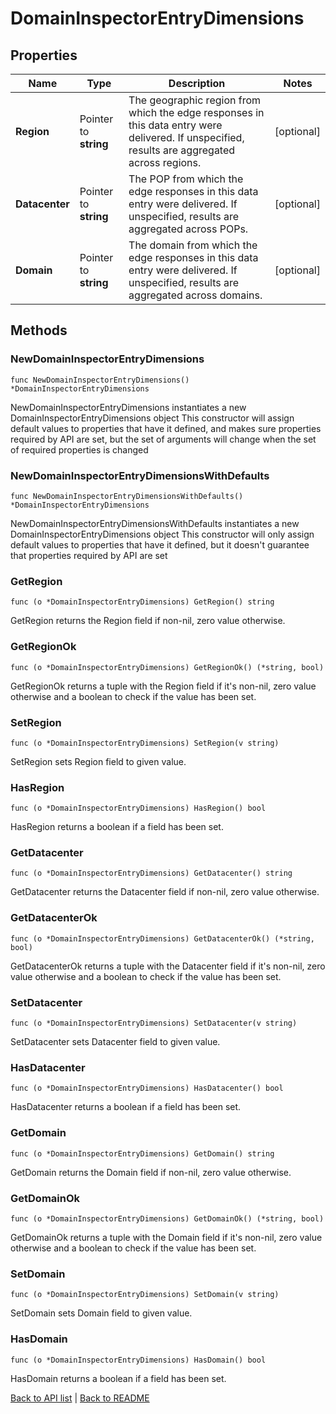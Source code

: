 # DomainInspectorEntryDimensions

## Properties

Name | Type | Description | Notes
------------ | ------------- | ------------- | -------------
**Region** | Pointer to **string** | The geographic region from which the edge responses in this data entry were delivered. If unspecified, results are aggregated across regions. | [optional] 
**Datacenter** | Pointer to **string** | The POP from which the edge responses in this data entry were delivered. If unspecified, results are aggregated across POPs. | [optional] 
**Domain** | Pointer to **string** | The domain from which the edge responses in this data entry were delivered. If unspecified, results are aggregated across domains. | [optional] 

## Methods

### NewDomainInspectorEntryDimensions

`func NewDomainInspectorEntryDimensions() *DomainInspectorEntryDimensions`

NewDomainInspectorEntryDimensions instantiates a new DomainInspectorEntryDimensions object
This constructor will assign default values to properties that have it defined,
and makes sure properties required by API are set, but the set of arguments
will change when the set of required properties is changed

### NewDomainInspectorEntryDimensionsWithDefaults

`func NewDomainInspectorEntryDimensionsWithDefaults() *DomainInspectorEntryDimensions`

NewDomainInspectorEntryDimensionsWithDefaults instantiates a new DomainInspectorEntryDimensions object
This constructor will only assign default values to properties that have it defined,
but it doesn't guarantee that properties required by API are set

### GetRegion

`func (o *DomainInspectorEntryDimensions) GetRegion() string`

GetRegion returns the Region field if non-nil, zero value otherwise.

### GetRegionOk

`func (o *DomainInspectorEntryDimensions) GetRegionOk() (*string, bool)`

GetRegionOk returns a tuple with the Region field if it's non-nil, zero value otherwise
and a boolean to check if the value has been set.

### SetRegion

`func (o *DomainInspectorEntryDimensions) SetRegion(v string)`

SetRegion sets Region field to given value.

### HasRegion

`func (o *DomainInspectorEntryDimensions) HasRegion() bool`

HasRegion returns a boolean if a field has been set.

### GetDatacenter

`func (o *DomainInspectorEntryDimensions) GetDatacenter() string`

GetDatacenter returns the Datacenter field if non-nil, zero value otherwise.

### GetDatacenterOk

`func (o *DomainInspectorEntryDimensions) GetDatacenterOk() (*string, bool)`

GetDatacenterOk returns a tuple with the Datacenter field if it's non-nil, zero value otherwise
and a boolean to check if the value has been set.

### SetDatacenter

`func (o *DomainInspectorEntryDimensions) SetDatacenter(v string)`

SetDatacenter sets Datacenter field to given value.

### HasDatacenter

`func (o *DomainInspectorEntryDimensions) HasDatacenter() bool`

HasDatacenter returns a boolean if a field has been set.

### GetDomain

`func (o *DomainInspectorEntryDimensions) GetDomain() string`

GetDomain returns the Domain field if non-nil, zero value otherwise.

### GetDomainOk

`func (o *DomainInspectorEntryDimensions) GetDomainOk() (*string, bool)`

GetDomainOk returns a tuple with the Domain field if it's non-nil, zero value otherwise
and a boolean to check if the value has been set.

### SetDomain

`func (o *DomainInspectorEntryDimensions) SetDomain(v string)`

SetDomain sets Domain field to given value.

### HasDomain

`func (o *DomainInspectorEntryDimensions) HasDomain() bool`

HasDomain returns a boolean if a field has been set.


[Back to API list](../README.md#documentation-for-api-endpoints) | [Back to README](../README.md)

